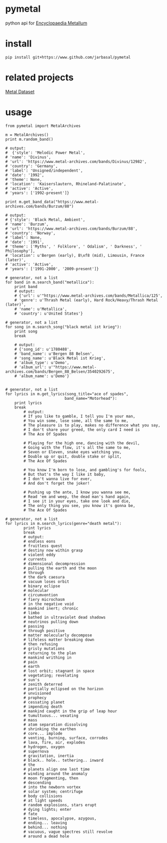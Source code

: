 # pymetal

python api for [Encyclopaedia Metallum](https://www.metal-archives.com/)

# install

    pip install git+https://www.github.com/jarbasal/pymetal

# related projects


[Metal Dataset](https://github.com/JarbasAI/metal_dataset)


# usage

    from pymetal import MetalArchives

    m = MetalArchives()
    print m.random_band()

    # output:
    #  {'style': 'Melodic Power Metal',
    # 'name': 'Divinus',
    # 'url': 'https://www.metal-archives.com/bands/Divinus/12982',
    # 'country': 'Germany',
    # 'label': 'Unsigned/independent',
    # 'date': '1992',
    # 'theme': None,
    # 'location': 'Kaiserslautern, Rhineland-Palatinate',
    # 'active': 'Active',
    # 'years': ['1992-present']}

    print m.get_band_data("https://www.metal-archives.com/bands/Burzum/88")

    # output:
    # {'style': 'Black Metal, Ambient',
    # 'name': 'Burzum',
    # 'url': 'https://www.metal-archives.com/bands/Burzum/88',
    # 'country': 'Norway',
    # 'label': None,
    # 'date': '1991',
    # 'theme': ['Myths', ' Folklore', ' Odalism', ' Darkness', ' Philosophy'],
    # 'location': u'Bergen (early), B\xf8 (mid), Limousin, France (later)',
    # 'active': 'Active',
    # 'years': ['1991-2000', '2009-present']}

    # generator, not a list
    for band in m.search_band("metallica"):
        print band
        # output:
        # {'url': u'"https://www.metal-archives.com/bands/Metallica/125',
        # 'genre': u'Thrash Metal (early), Hard Rock/Heavy/Thrash Metal (later)',
        # 'name': u'Metallica',
        # 'country': u'United States'}

    # generator, not a list
    for song in m.search_song("black metal ist krieg"):
        print song
        break

        # output:
        # {'song_id': u'1780488',
        # 'band_name': u'Bergen 88 Belsen',
        # 'song_name': u'Black Metal ist Krieg',
        # 'album_type': u'Demo',
        # 'album_url': u'"https://www.metal-archives.com/bands/Bergen_88_Belsen/3540292675',
        # 'album_name': u'Demo'}


    # generator, not a list
    for lyrics in m.get_lyrics(song_title="ace of spades",
                              band_name="Motorhead"):
        print lyrics
        break
            # output:
            # If you like to gamble, I tell you I'm your man,
            # You win some, lose some, all the same to me,
            # The pleasure is to play, makes no difference what you say,
            # I don't share your greed, the only card I need is
            # The Ace Of Spades

            # Playing for the high one, dancing with the devil,
            # Going with the flow, it's all the same to me,
            # Seven or Eleven, snake eyes watching you,
            # Double up or quit, double stake or split,
            # The Ace Of Spades

            # You know I'm born to lose, and gambling's for fools,
            # But that's the way I like it baby,
            # I don't wanna live for ever,
            # And don't forget the joker!

            # Pushing up the ante, I know you wanna see me,
            # Read 'em and weep, the dead man's hand again,
            # I see it in your eyes, take one look and die,
            # The only thing you see, you know it's gonna be,
            # The Ace Of Spades

    # generator, not a list
    for lyrics in m.search_lyrics(genre="death metal"):
            print lyrics
            break
            # output:
            # endless eons
            # fruitless quest
            # destiny now within grasp
            # violent eddy
            # currents
            # dimensional decompression
            # pulling the earth and the moon
            # through
            # the dark caesura
            # vacuum loses orbit
            # binary eclipse
            # molecular
            # circumvention
            # fiery microchasm
            # in the negative void
            # mankind inert; chronic
            # limbo
            # bathed in ultraviolet dead shadows
            # neutrinos pulling down
            # passing
            # through positive
            # matter molecularly decompose
            # lifeless matter breaking down
            # then refusing
            # grisly mutations
            # returning to the plan
            # mankind writhing in
            # pain
            # earth
            # lost orbit; stagnant in space
            # vegetating; revelating
            # sun's
            # zenith deterred
            # partially eclipsed on the horizon
            # unvisioned
            # prophecy
            # cessating planet
            # impending death
            # mankind caught in the grip of leap hour
            # tumultuous... vexating
            # mass
            # atom separation dissolving
            # shrinking the earthen
            # core... implode
            # venting, burning, surface, corrodes
            # lava, fire, air, explodes
            # hydrogen, oxygen
            # supernova
            # gravitation, inertia
            # black.. hole.. tethering.. inward
            # the
            # planets align one last time
            # winding around the anomaly
            # moon fragmenting, then
            # descending
            # into the newborn vortex
            # solar system; centrifuge
            # body collisions
            # at light speeds
            # random explosions, stars erupt
            # dying lights; enter
            # fate
            # timeless, apocalypse, azygous,
            # ending... leaving
            # behind... nothing
            # vacuous, vague spectres still revolve
            # around a dead hole